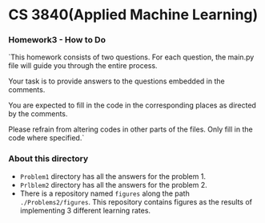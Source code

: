 # CS 3840(Applied Machine Learning)

### Homework3 - How to Do
`This homework consists of two questions. For each question, the main.py file will guide you through the entire process.

Your task is to provide answers to the questions embedded in the comments.

You are expected to fill in the code in the corresponding places as directed by the comments.

Please refrain from altering codes in other parts of the files. Only fill in the code where specified.`

### About this directory
- `Problem1` directory has all the answers for the problem 1.
- `Prlblem2` directory has all the answers for the problem 2.
- There is a repository named `figures` along the path `./Problems2/figures`. This repository contains figures as the results of implementing 3 different learning rates.

